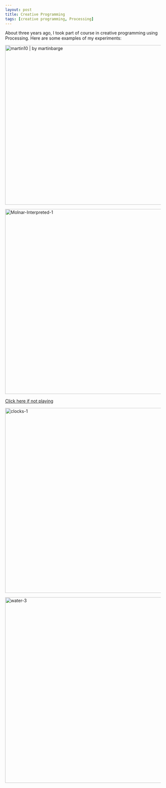 ```yaml
---
layout: post
title: Creative Programming
tags: [creative programming, Processing]
---
```

About three years ago, I took part of course in creative programming using Processing. Here are some examples of my experiments:

<img width="516" height="516" src="../img/exploding-globe.jpg"  alt="martin10 | by martinbarge">

<a data-flickr-embed="true" data-footer="true" href="https://www.flickr.com/photos/135263932@N04/28985990951/" title="Molnar-Interpreted-1"><img src="https://live.staticflickr.com/8267/28985990951_d769bdf670_z.jpg" width="594" height="598" alt="Molnar-Interpreted-1"></a>
<script async src="//embedr.flickr.com/assets/client-code.js" charset="utf-8"></script>
<a href="https://flic.kr/p/LaoMfF">Click here if not playing</a>

<a data-flickr-embed="true" data-footer="true" href="https://www.flickr.com/photos/135263932@N04/28988408301/" title="clocks-1"><img src="https://live.staticflickr.com/8111/28988408301_0e96636e69_z.jpg" width="594" height="598" alt="clocks-1"></a>
<script async src="//embedr.flickr.com/assets/client-code.js" charset="utf-8"></script>

<a data-flickr-embed="true" data-footer="true" href="https://www.flickr.com/photos/135263932@N04/28798988520/" title="water-3"><img src="https://live.staticflickr.com/8188/28798988520_9b3815b3d8_z.jpg" width="598" height="600" alt="water-3"></a>
<script async src="//embedr.flickr.com/assets/client-code.js" charset="utf-8">
  
<img src="https://live.staticflickr.com/8346/29202915945_f41916280f_b.jpg" width="768" height="318" alt="greys">

<p><a href="https://flic.kr/ps/34wCxE">View more at my flickr photostream</a></p>
